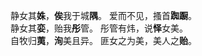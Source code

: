 静女其**姝**，**俟**我于城**隅**。
爱而不见，搔首**踟蹰**。  
静女其**娈**，贻我**彤**管。
彤管有炜，说**怿**女美。  
自牧归**荑**，**洵**美且异。
匪女之为美，美人之**贻**。